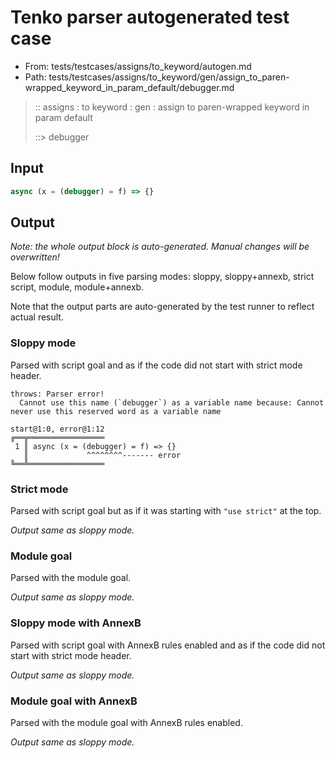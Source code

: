 # Tenko parser autogenerated test case

- From: tests/testcases/assigns/to_keyword/autogen.md
- Path: tests/testcases/assigns/to_keyword/gen/assign_to_paren-wrapped_keyword_in_param_default/debugger.md

> :: assigns : to keyword : gen : assign to paren-wrapped keyword in param default
>
> ::> debugger

## Input


`````js
async (x = (debugger) = f) => {}
`````

## Output

_Note: the whole output block is auto-generated. Manual changes will be overwritten!_

Below follow outputs in five parsing modes: sloppy, sloppy+annexb, strict script, module, module+annexb.

Note that the output parts are auto-generated by the test runner to reflect actual result.

### Sloppy mode

Parsed with script goal and as if the code did not start with strict mode header.

`````
throws: Parser error!
  Cannot use this name (`debugger`) as a variable name because: Cannot never use this reserved word as a variable name

start@1:0, error@1:12
╔══╦═════════════════
 1 ║ async (x = (debugger) = f) => {}
   ║             ^^^^^^^^------- error
╚══╩═════════════════

`````

### Strict mode

Parsed with script goal but as if it was starting with `"use strict"` at the top.

_Output same as sloppy mode._

### Module goal

Parsed with the module goal.

_Output same as sloppy mode._

### Sloppy mode with AnnexB

Parsed with script goal with AnnexB rules enabled and as if the code did not start with strict mode header.

_Output same as sloppy mode._

### Module goal with AnnexB

Parsed with the module goal with AnnexB rules enabled.

_Output same as sloppy mode._
